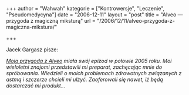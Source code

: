 +++
author = "Wahwah"
kategorie = ["Kontrowersje", "Leczenie", "Pseudomedycyna"]
date = "2006-12-11"
layout = "post"
title = "Alveo ― przygoda z magiczną miksturą"
url = "/2006/12/11/alveo-przygoda-z-magiczna-mikstura/"

+++

Jacek Gargasz pisze:

_[Moja przygoda z Alveo][1] miała swój epizod w połowie 2005 roku. Moi wieloletni znajomi przedstawili mi preparat, zachęcając mnie do spróbowania. Wiedzieli o moich problemach zdrowotnych związanych z astmą i szczerze chcieli mi ulżyć. Zaoferowali się nawet, iż będą dostarczać mi produkt&#8230;_

 [1]: http://www.racjonalista.pl/kk.php/s,5158 "Pełny artykuł o przygodzie z Alveo"
